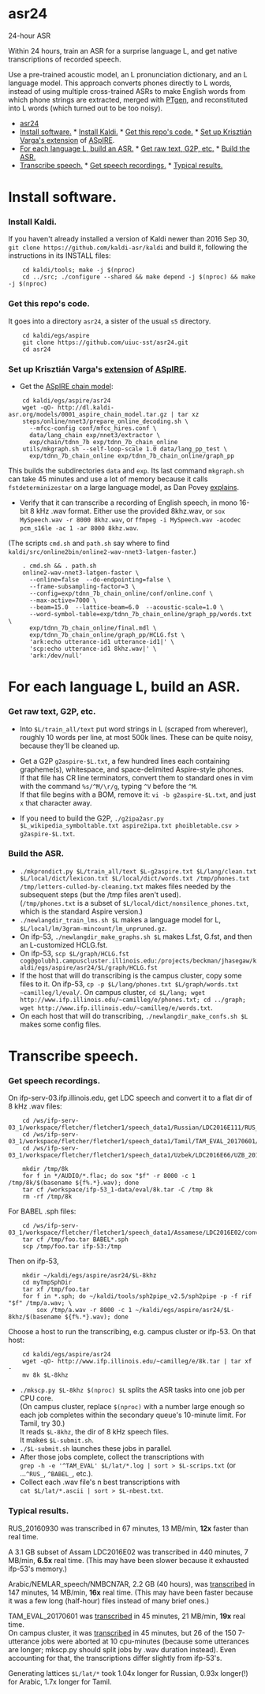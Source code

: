 # asr24
24-hour ASR

Within 24 hours, train an ASR for a surprise language L, and get native transcriptions of recorded speech.

Use a pre-trained acoustic model, an L pronunciation dictionary, and an L language model.
This approach converts phones directly to L words, instead of using multiple cross-trained ASRs to make English words
from which phone strings are extracted, merged with [PTgen](https://github.com/uiuc-sst/PTgen), and reconstituted into L words (which turned out to be too noisy).

<!-- To refresh this TOC, 
Just once:
  `wget https://raw.githubusercontent.com/ekalinin/github-markdown-toc/master/gh-md-toc`
  `chmod a+x gh-md-toc`
When README.md updates:
  `./gh-md-toc --insert README.md`
-->
<!--ts-->
   * [asr24](#asr24)
   * [Install software.](#install-software)
         * [Install Kaldi.](#install-kaldi)
         * [Get this repo's code.](#get-this-repos-code)
         * [Set up Krisztián Varga's <a href="https://chrisearch.wordpress.com/2017/03/11/speech-recognition-using-kaldi-extending-and-using-the-aspire-model/" rel="nofollow">extension</a> of <a href="http://kaldi-asr.org/models.html" rel="nofollow">ASpIRE</a>.](#set-up-krisztián-vargas-extension-of-aspire)
   * [For each language L, build an ASR.](#for-each-language-l-build-an-asr)
         * [Get raw text, G2P, etc.](#get-raw-text-g2p-etc)
         * [Build the ASR.](#build-the-asr)
   * [Transcribe speech.](#transcribe-speech)
         * [Get speech recordings.](#get-speech-recordings)
         * [Typical results.](#typical-results)

<!-- Added by: camilleg, at: 2018-05-14T13:58-0500 -->

<!--te-->

# Install software.

### Install Kaldi.
If you haven't already installed a version of Kaldi newer than 2016 Sep 30, `git clone https://github.com/kaldi-asr/kaldi` and build it, following the instructions in its INSTALL files:
```
    cd kaldi/tools; make -j $(nproc)
    cd ../src; ./configure --shared && make depend -j $(nproc) && make -j $(nproc)
```

### Get this repo's code.
It goes into a directory `asr24`, a sister of the usual `s5` directory.
```
    cd kaldi/egs/aspire
    git clone https://github.com/uiuc-sst/asr24.git
    cd asr24
```

### Set up Krisztián Varga's [extension](https://chrisearch.wordpress.com/2017/03/11/speech-recognition-using-kaldi-extending-and-using-the-aspire-model/) of [ASpIRE](http://kaldi-asr.org/models.html).
- Get the [ASpIRE chain model](http://kaldi-asr.org/models.html):
```
    cd kaldi/egs/aspire/asr24
    wget -qO- http://dl.kaldi-asr.org/models/0001_aspire_chain_model.tar.gz | tar xz
    steps/online/nnet3/prepare_online_decoding.sh \
      --mfcc-config conf/mfcc_hires.conf \
      data/lang_chain exp/nnet3/extractor \
      exp/chain/tdnn_7b exp/tdnn_7b_chain_online
    utils/mkgraph.sh --self-loop-scale 1.0 data/lang_pp_test \
      exp/tdnn_7b_chain_online exp/tdnn_7b_chain_online/graph_pp
```
This builds the subdirectories `data` and `exp`.  Its last command `mkgraph.sh` can take 45 minutes and use a lot of memory because it calls `fstdeterminizestar` on a large language model, as Dan Povey [explains](https://groups.google.com/forum/#!topic/kaldi-help/3C6ypvqLpCw).

- Verify that it can transcribe a recording of English speech, in mono 16-bit 8 kHz .wav format.
Either use the provided 8khz.wav,
or `sox MySpeech.wav -r 8000 8khz.wav`,
or `ffmpeg -i MySpeech.wav -acodec pcm_s16le -ac 1 -ar 8000 8khz.wav`.

(The scripts `cmd.sh` and `path.sh` say where to find `kaldi/src/online2bin/online2-wav-nnet3-latgen-faster`.)
```
    . cmd.sh && . path.sh
    online2-wav-nnet3-latgen-faster \
      --online=false  --do-endpointing=false \
      --frame-subsampling-factor=3 \
      --config=exp/tdnn_7b_chain_online/conf/online.conf \
      --max-active=7000 \
      --beam=15.0  --lattice-beam=6.0  --acoustic-scale=1.0 \
      --word-symbol-table=exp/tdnn_7b_chain_online/graph_pp/words.txt \
      exp/tdnn_7b_chain_online/final.mdl \
      exp/tdnn_7b_chain_online/graph_pp/HCLG.fst \
      'ark:echo utterance-id1 utterance-id1|' \
      'scp:echo utterance-id1 8khz.wav|' \
      'ark:/dev/null'
```

# For each language L, build an ASR.

### Get raw text, G2P, etc.

- Into `$L/train_all/text` put word strings in L (scraped from wherever), roughly 10 words per line, at most 500k lines.  These can be quite noisy, because they'll be cleaned up.
- Get a G2P `g2aspire-$L.txt`, a few hundred lines each containing grapheme(s), whitespace, and space-delimited Aspire-style phones.  
If that file has CR line terminators, convert them to standard ones in vim with the command `%s/^M/\r/g`, typing `^V` before the `^M`.  
If that file begins with a BOM, remove it: `vi -b g2aspire-$L.txt`, and just `x` that character away.  

- If you need to build the G2P, `./g2ipa2asr.py $L_wikipedia_symboltable.txt aspire2ipa.txt phoibletable.csv > g2aspire-$L.txt`.

### Build the ASR.
- `./mkprondict.py $L/train_all/text $L-g2aspire.txt $L/lang/clean.txt $L/local/dict/lexicon.txt $L/local/dict/words.txt /tmp/phones.txt /tmp/letters-culled-by-cleaning.txt` makes files needed by the subsequent steps (but the /tmp files aren't used).  
  (`/tmp/phones.txt` is a subset of `$L/local/dict/nonsilence_phones.txt`, which is the standard Aspire version.)
- `./newlangdir_train_lms.sh $L` makes a language model for L, `$L/local/lm/3gram-mincount/lm_unpruned.gz`.
- On ifp-53, `./newlangdir_make_graphs.sh $L` makes L.fst, G.fst, and then an L-customized HCLG.fst.
- On ifp-53, `scp $L/graph/HCLG.fst cog@golubh1.campuscluster.illinois.edu:/projects/beckman/jhasegaw/kaldi/egs/aspire/asr24/$L/graph/HCLG.fst`
- If the host that will do transcribing is the campus cluster, copy some files to it.
  On ifp-53, `cp -p $L/lang/phones.txt $L/graph/words.txt ~camilleg/l/eval/`.
  On campus cluster, `cd $L/lang; wget http://www.ifp.illinois.edu/~camilleg/e/phones.txt; cd ../graph; wget http://www.ifp.illinois.edu/~camilleg/e/words.txt`.
- On each host that will do transcribing, `./newlangdir_make_confs.sh $L` makes some config files.

# Transcribe speech.
### Get speech recordings.
On ifp-serv-03.ifp.illinois.edu, get LDC speech and convert it to a flat dir of 8 kHz .wav files:
```
    cd /ws/ifp-serv-03_1/workspace/fletcher/fletcher1/speech_data1/Russian/LDC2016E111/RUS_20160930
    cd /ws/ifp-serv-03_1/workspace/fletcher/fletcher1/speech_data1/Tamil/TAM_EVAL_20170601/TAM_EVAL_20170601
    cd /ws/ifp-serv-03_1/workspace/fletcher/fletcher1/speech_data1/Uzbek/LDC2016E66/UZB_20160711

    mkdir /tmp/8k
    for f in */AUDIO/*.flac; do sox "$f" -r 8000 -c 1 /tmp/8k/$(basename ${f%.*}.wav); done
    tar cf /workspace/ifp-53_1-data/eval/8k.tar -C /tmp 8k
    rm -rf /tmp/8k
```
For BABEL .sph files:
```
    cd /ws/ifp-serv-03_1/workspace/fletcher/fletcher1/speech_data1/Assamese/LDC2016E02/conversational/training/audio
    tar cf /tmp/foo.tar BABEL*.sph
    scp /tmp/foo.tar ifp-53:/tmp
```
Then on ifp-53,
```
    mkdir ~/kaldi/egs/aspire/asr24/$L-8khz
    cd myTmpSphDir
    tar xf /tmp/foo.tar
    for f in *.sph; do ~/kaldi/tools/sph2pipe_v2.5/sph2pipe -p -f rif "$f" /tmp/a.wav; \
        sox /tmp/a.wav -r 8000 -c 1 ~/kaldi/egs/aspire/asr24/$L-8khz/$(basename ${f%.*}.wav); done
```
Choose a host to run the transcribing, e.g. campus cluster or ifp-53.  On that host:
```
    cd kaldi/egs/aspire/asr24
    wget -qO- http://www.ifp.illinois.edu/~camilleg/e/8k.tar | tar xf -
    mv 8k $L-8khz
```

- `./mkscp.py $L-8khz $(nproc) $L` splits the ASR tasks into one job per CPU core.  
(On campus cluster, replace `$(nproc)` with a number large enough so each job completes within the secondary queue's 10-minute limit.  For Tamil, try 30.)  
It reads `$L-8khz`, the dir of 8 kHz speech files.  
It makes `$L-submit.sh`.  
- `./$L-submit.sh` launches these jobs in parallel.
- After those jobs complete, collect the transcriptions with  
`grep -h -e '^TAM_EVAL' $L/lat/*.log | sort > $L-scrips.txt` (or ...`^RUS_`, `^BABEL_`, etc.).
- Collect each .wav file's n best transcriptions with  
`cat $L/lat/*.ascii | sort > $L-nbest.txt`.

### Typical results.

RUS_20160930 was transcribed in 67 minutes, 13 MB/min, **12x** faster than real time.

A 3.1 GB subset of Assam LDC2016E02 was transcribed in 440 minutes, 7 MB/min, **6.5x** real time.  (This may have been slower because it exhausted ifp-53's memory.)

Arabic/NEMLAR_speech/NMBCN7AR, 2.2 GB (40 hours), was [transcribed](./arabic-scrips.txt) in 147 minutes, 14 MB/min, **16x** real time.  (This may have been faster because it was a few long (half-hour) files instead of many brief ones.)

TAM_EVAL_20170601 was [transcribed](./tamil-scrips-ifp53.txt) in 45 minutes, 21 MB/min, **19x** real time.  
On campus cluster, it was [transcribed](./tamil-scrips-ccluster.txt) in 45 minutes,
but 26 of the 150 7-utterance jobs were aborted at 10 cpu-minutes
(because some utterances are longer; mkscp.py should split jobs by .wav duration instead).
Even accounting for that, the transcriptions differ slightly from ifp-53's.

Generating lattices `$L/lat/*` took 1.04x longer for Russian, 0.93x longer(!) for Arabic, 1.7x longer for Tamil.
